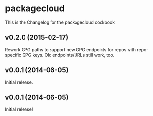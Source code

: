 packagecloud
===============
This is the Changelog for the packagecloud cookbook

v0.2.0 (2015-02-17)
-------------------
Rework GPG paths to support new GPG endpoints for repos with repo-specific GPG
keys. Old endpoints/URLs still work, too.


v0.0.1 (2014-06-05)
-------------------
Initial release.


v0.0.1 (2014-06-05)
-------------------
Initial release!
